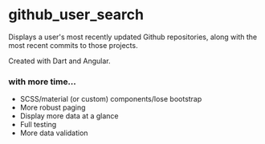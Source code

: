 # github_user_search

Displays a user's most recently updated Github repositories, along with the most recent commits to those projects.

Created with Dart and Angular.

### with more time...

* SCSS/material (or custom) components/lose bootstrap
* More robust paging
* Display more data at a glance
* Full testing
* More data validation